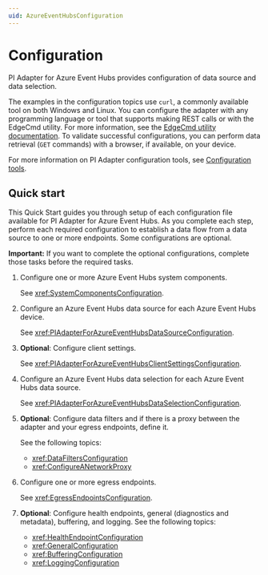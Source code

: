 ```yaml
---
uid: AzureEventHubsConfiguration
---
```


# Configuration

PI Adapter for Azure Event Hubs provides configuration of data source and data selection.

The examples in the configuration topics use `curl`, a commonly available tool on both Windows and Linux. You can configure the adapter with any programming language or tool that supports making REST calls or with the EdgeCmd utility. For more information, see the [EdgeCmd utility documentation](https://osisoft.github.io/Edgecmd-Docs/content/edgecmd-utility.html). To validate successful configurations, you can perform data retrieval (`GET` commands) with a browser, if available, on your device.

For more information on PI Adapter configuration tools, see [Configuration tools](xref:ConfigurationTools).

## Quick start

This Quick Start guides you through setup of each configuration file available for PI Adapter for Azure Event Hubs. As you complete each step, perform each required configuration to establish a data flow from a data source to one or more endpoints. Some configurations are optional.

**Important:** If you want to complete the optional configurations, complete those tasks before the required tasks.

1. Configure one or more Azure Event Hubs system components.

    See <xref:SystemComponentsConfiguration>.

2. Configure an Azure Event Hubs data source for each Azure Event Hubs device.

    See <xref:PIAdapterForAzureEventHubsDataSourceConfiguration>.

3. **Optional**: Configure client settings.

    See <xref:PIAdapterForAzureEventHubsClientSettingsConfiguration>.

4. Configure an Azure Event Hubs data selection for each Azure Event Hubs data source.

    See <xref:PIAdapterForAzureEventHubsDataSelectionConfiguration>.

5. **Optional**: Configure data filters and if there is a proxy between the adapter and your egress endpoints, define it.

    See the following topics:

    - <xref:DataFiltersConfiguration>
    - <xref:ConfigureANetworkProxy>

6. Configure one or more egress endpoints.

    See <xref:EgressEndpointsConfiguration>.

7. **Optional**: Configure health endpoints, general (diagnostics and metadata), buffering, and logging. See the following topics:

    - <xref:HealthEndpointConfiguration>
    - <xref:GeneralConfiguration>
    - <xref:BufferingConfiguration>
    - <xref:LoggingConfiguration>
